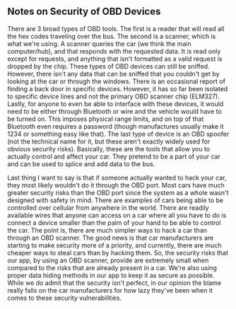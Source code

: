 ## Notes on Security of OBD Devices

  There are 3 broad types of OBD tools.  The first is a reader that will read all the hex codes traveling over the bus. The second is a scanner, which is what we're using. A scanner queries the car (we think the main computer/hub), and that responds with the requested data. It is read only except for requests, and anything that isn't formatted as a valid request is dropped by the chip. These types of OBD devices can still be sniffed. However, there isn't any data that can be sniffed that you couldn't get by looking at the car or through the windows. There is an occasional report of finding a back door in specific devices. However, it has so far been isolated to specific device lines and not the primary OBD scanner chip (ELM327). Lastly, for anyone to even be able to interface with these devices, it would need to be either through Bluetooth or wire and the vehicle would have to be turned on. This imposes physical range limits, and on top of that Bluetooth even requires a password (though manufactures usually make it 1234 or something easy like that). The last type of device is an OBD spoofer (not the technical name for it, but these aren't exactly widely used for obvious security risks). Basically, these are the tools that allow you to actually control and affect your car. They pretend to be a part of your car and can be used to splice and add data to the bus.

  Last thing I want to say is that if someone actually wanted to hack your car, they most likely wouldn't do it through the OBD port. Most cars have much greater security risks than the OBD port since the system as a whole wasn't designed with safety in mind. There are examples of cars being able to be controlled over cellular from anywhere in the world. There are readily available wires that anyone can access on a car where all you have to do is connect a device smaller than the palm of your hand to be able to control the car. The point is, there are much simpler ways to hack a car than through an OBD scanner. The good news is that car manufacturers are starting to make security more of a priority, and currently, there are much cheaper ways to steal cars than by hacking them. So, the security risks that our app, by using an OBD scanner, provide are extremely small when compared to the risks that are already present in a car. We're also using proper data hiding methods in our app to keep it as secure as possible. While we do admit that the security isn't perfect, in our opinion the blame really falls on the car manufacturers for how lazy they've been when it comes to these security vulnerabilities.  
